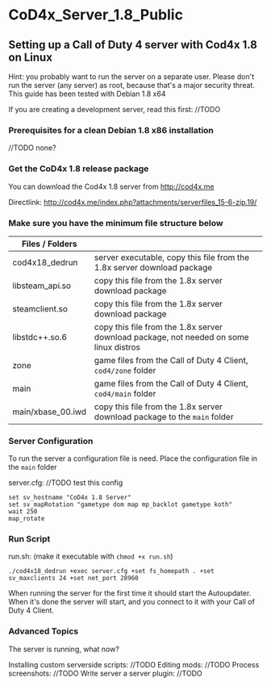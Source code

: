 # CoD4x_Server_1.8_Public

## Setting up a Call of Duty 4 server with Cod4x 1.8 on Linux
Hint: you probably want to run the server on a separate user. Please don't run the server (any server) as root, because that's a major security threat. This guide has been tested with Debian 1.8 x64

If you are creating a development server, read this first: //TODO

### Prerequisites for a clean Debian 1.8 x86 installation
//TODO none?

### Get the CoD4x 1.8 release package
You can download the Cod4x 1.8 server from http://cod4x.me

Directlink: http://cod4x.me/index.php?attachments/serverfiles_15-6-zip.19/

### Make sure you have the minimum file structure below

| Files / Folders | &nbsp; |
| ------ | ----- |
| cod4x18_dedrun | server executable, copy this file from the 1.8x server download package |
| libsteam_api.so | copy this file from the 1.8x server download package |
| steamclient.so | copy this file from the 1.8x server download package |
| libstdc++.so.6 | copy this file from the 1.8x server download package, not needed on some linux distros |
| zone | game files from the Call of Duty 4 Client, `cod4/zone` folder |
| main | game files from the Call of Duty 4 Client, `cod4/main` folder |
| main/xbase_00.iwd | copy this file from the 1.8x server download package to the `main` folder |

### Server Configuration
To run the server a configuration file is need. Place the configuration file in the `main` folder

server.cfg: //TODO test this config
```
set sv_hostname "CoD4x 1.8 Server"
set sv_mapRotation "gametype dom map mp_backlot gametype koth"
wait 250
map_rotate
```

### Run Script
run.sh: (make it executable with `chmod +x run.sh`)
```
./cod4x18_dedrun +exec server.cfg +set fs_homepath . +set sv_maxclients 24 +set net_port 28960
```
When running the server for the first time it should start the Autoupdater. When it's done the server will start, and you connect to it with your Call of Duty 4 Client.

### Advanced Topics
The server is running, what now?

Installing custom serverside scripts: //TODO
Editing mods: //TODO
Process screenshots: //TODO
Write server a server plugin: //TODO
